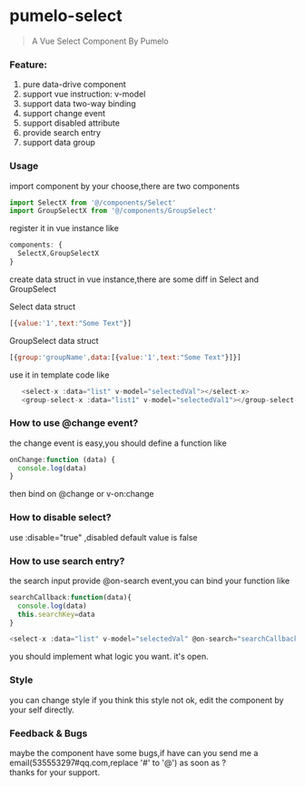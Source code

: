 # pumelo-select

> A Vue Select Component By Pumelo

### Feature:  
  1. pure data-drive component
  2. support vue instruction: v-model
  3. support data two-way binding
  4. support change event
  5. support disabled attribute
  6. provide search entry
  7. support data group
  
  
### Usage

import component by your choose,there are two components
```javascript
import SelectX from '@/components/Select'
import GroupSelectX from '@/components/GroupSelect'

```

register it in vue instance like 
```javascript
components: {
  SelectX,GroupSelectX
}
```

create data struct in vue instance,there are some diff in Select and GroupSelect

Select data struct
```javascript
[{value:'1',text:"Some Text"}]

```
GroupSelect data struct
```javascript
[{group:'groupName',data:[{value:'1',text:"Some Text"}]}]
```


use it in template code like
```javascript
   <select-x :data="list" v-model="selectedVal"></select-x>
   <group-select-x :data="list1" v-model="selectedVal1"></group-select-x>
```

### How to use @change event?
the change event is easy,you should define a function like
```javascript
onChange:function (data) {
  console.log(data)
}
```
then bind on @change  or v-on:change

### How to disable select?
use :disable="true" ,disabled default value is false

### How to use search entry?
the search input provide @on-search event,you can bind your function like  
```javascript
searchCallback:function(data){
  console.log(data)
  this.searchKey=data
}
```
```javascript
<select-x :data="list" v-model="selectedVal" @on-search="searchCallback"></select-x>
```
you should implement what logic you want. it's open.

### Style 
you can change style if you think this style not ok, edit the component by your self directly.

### Feedback & Bugs
maybe the component have some bugs,if have can you send me a email(535553297#qq.com,replace '#' to '@') as soon as ?   
thanks for your support.
